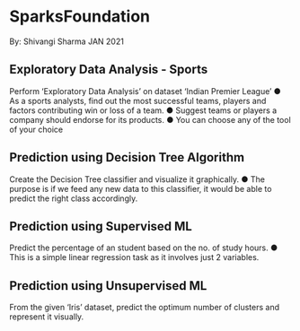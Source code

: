 # SparksFoundation
By: Shivangi Sharma JAN 2021
## Exploratory Data Analysis - Sports
Perform ‘Exploratory Data Analysis’ on dataset ‘Indian Premier League’
● As a sports analysts, find out the most successful teams, players and factors
contributing win or loss of a team.
● Suggest teams or players a company should endorse for its products.
● You can choose any of the tool of your choice
## Prediction using Decision Tree Algorithm
Create the Decision Tree classifier and visualize it graphically.
● The purpose is if we feed any new data to this classifier, it would be able to
predict the right class accordingly.
## Prediction using Supervised ML
Predict the percentage of an student based on the no. of study hours.
● This is a simple linear regression task as it involves just 2 variables.
## Prediction using Unsupervised ML
From the given ‘Iris’ dataset, predict the optimum number of clusters
and represent it visually.
